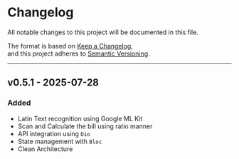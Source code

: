 # Changelog

All notable changes to this project will be documented in this file.

The format is based on [Keep a Changelog](https://keepachangelog.com/en/1.0.0/),  
and this project adheres to [Semantic Versioning](https://semver.org/spec/v2.0.0.html).

---

## v0.5.1 - 2025-07-28
### Added
- Latin Text recognition using Google ML Kit
- Scan and Calculate the bill using ratio manner
- API integration using `Dio`
- State management with `Bloc`
- Clean Architecture

